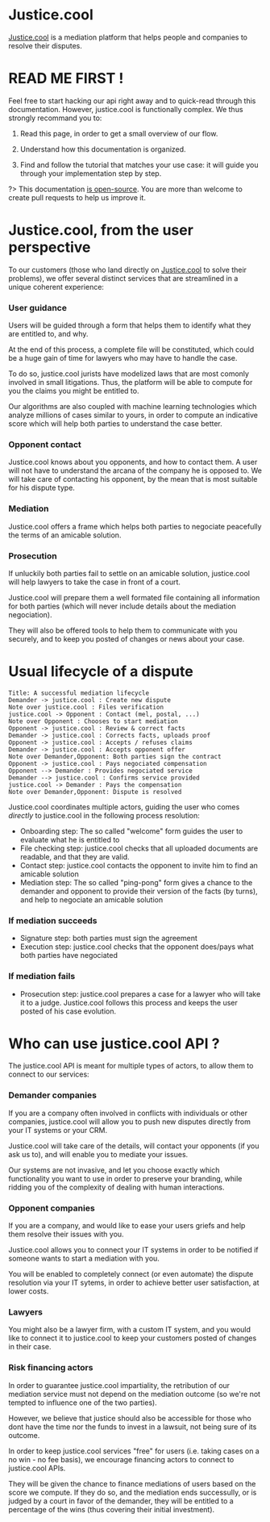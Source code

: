 # Justice.cool

[Justice.cool](https://justice.cool) is a mediation platform that helps people and companies to resolve their disputes.

# READ ME FIRST !

Feel free to start hacking our api right away and to quick-read through this documentation. However, justice.cool is functionally complex. We thus strongly recommand you to:

1) Read this page, in order to get a small overview of our flow.

2) Understand how this documentation is organized.

3) Find and follow the tutorial that matches your use case: it will guide you through your implementation step by step.

?> This documentation [is open-source](https://github.com/oguimbal/jcool-docs). You are more than welcome to create pull requests to help us improve it.

# Justice.cool, from the user perspective

To our customers (those who land directly on [Justice.cool](https://justice.cool) to solve their problems), we offer several distinct services that are streamlined in a unique coherent experience:

### User guidance
Users will be guided through a form that helps them to identify what they are entitled to, and why.

At the end of this process, a complete file will be constituted, which could be a huge gain of time for lawyers who may have to handle the case.

To do so, justice.cool jurists have modelized laws that are most comonly involved in small litigations.
Thus, the platform will be able to compute for you the claims you might be entitled to.

Our algorithms are also coupled with machine learning technologies which analyze millions of cases similar to yours, in order to compute an indicative score which will help both parties to understand the case better.

### Opponent contact

Justice.cool knows about you opponents, and how to contact them. A user will not have to understand the arcana of the company he is opposed to.
We will take care of contacting his opponent, by the mean that is most suitable for his dispute type.

### Mediation

Justice.cool offers a frame which helps both parties to negociate peacefully the terms of an amicable solution.


### Prosecution

If unluckily both parties fail to settle on an amicable solution, justice.cool will help lawyers to take the case in front of a court.

Justice.cool will prepare them a well formated file containing all information for both parties (which will never include details about the mediation negociation).

They will also be offered tools to help them to communicate with you securely, and to keep you posted of changes or news about your case.


# Usual lifecycle of a dispute

```sequence-diagram
Title: A successful mediation lifecycle
Demander -> justice.cool : Create new dispute
Note over justice.cool : Files verification
justice.cool -> Opponent : Contact (mel, postal, ...)
Note over Opponent : Chooses to start mediation
Opponent -> justice.cool : Review & correct facts
Demander -> justice.cool : Corrects facts, uploads proof
Opponent -> justice.cool : Accepts / refuses claims
Demander -> justice.cool : Accepts opponent offer
Note over Demander,Opponent: Both parties sign the contract
Opponent -> justice.cool : Pays negociated compensation
Opponent --> Demander : Provides negociated service
Demander --> justice.cool : Confirms service provided
justice.cool -> Demander : Pays the compensation
Note over Demander,Opponent: Dispute is resolved
```

Justice.cool coordinates multiple actors, guiding the user who comes *directly* to justice.cool in the following process resolution:

- Onboarding step: The so called "welcome" form guides the user to evaluate what he is entitled to
- File checking step: justice.cool checks that all uploaded documents are readable, and that they are valid.
- Contact step: justice.cool contacts the opponent to invite him to find an amicable solution
- Mediation step: The so called "ping-pong" form gives a chance to the demander and opponent to provide their version of the facts (by turns), and help to negociate an amicable solution

### If mediation succeeds
- Signature step: both parties must sign the agreement
- Execution step: justice.cool checks that the opponent does/pays what both parties have negociated

### If mediation fails
- Prosecution step: justice.cool prepares a case for a lawyer who will take it to a judge. Justice.cool follows this process and keeps the user posted of his case evolution.


# Who can use justice.cool API ?

The justice.cool API is meant for multiple types of actors, to allow them to connect to our services:

### Demander companies

If you are a company often involved in conflicts with individuals or other companies, justice.cool will allow you to push new disputes directly from your IT systems or your CRM.

Justice.cool will take care of the details, will contact your opponents (if you ask us to), and will enable you to mediate your issues.

Our systems are not invasive, and let you choose exactly which functionality you want to use in order to preserve your branding, while ridding you of the complexity of dealing with human interactions.


### Opponent companies

If you are a company, and would like to ease your users griefs and help them resolve their issues with you.

Justice.cool allows you to connect your IT systems in order to be notified if someone wants to start a mediation with you.

You will be enabled to completely connect (or even automate) the dispute resolution via your IT sytems, in order to achieve better user satisfaction, at lower costs.

### Lawyers

You might also be a lawyer firm, with a custom IT system, and you would like to connect it to justice.cool to keep your customers posted of changes in their case.

### Risk financing actors

In order to guarantee justice.cool impartiality, the retribution of our mediation service must not depend on the mediation outcome (so we're not tempted to influence one of the two parties).

However, we believe that justice should also be accessible for those who dont have the time nor the funds to invest in a lawsuit, not being sure of its outcome.

In order to keep justice.cool services "free" for users (i.e. taking cases on a no win - no fee basis), we encourage financing actors to connect to justice.cool APIs.

They will be given the chance to finance mediations of users based on the score we compute. If they do so, and the mediation ends successully, or is judged by a court in favor of the demander, they will be entitled to a percentage of the wins (thus covering their initial investment).

<!--


If you are using this API, you can opt-in to the steps:
- Onboarding: will only be opt-in on your side, to collect missing information (if you chose an "auto" mode, see 'auto' property description)
- Contact: Once the dispute is created, you can choose whether if you want us to contact the opponent for you (or you will have to contact them yourself - IMPORTANT : see the terms of use of our API for this case)

However, we will not perform the "File checking" step: justice.cool cannot be held responsible for the non validity of the documents you send us.

The "mediation" step is not optional, indeed.

The later steps are not (yet) in the scope of our public API: Disputes created though this API will be considered as completed once mediation ends (see "end" hook)

!> Error
?> Tip

 -->